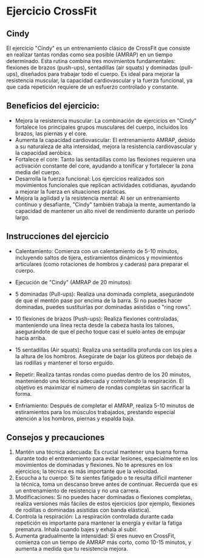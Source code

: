 # Ejercicio CrossFit

## Cindy

El ejercicio "Cindy" es un entrenamiento clásico de CrossFit que consiste en realizar tantas rondas como sea posible (AMRAP) en un tiempo determinado. Esta rutina combina tres movimientos fundamentales: flexiones de brazos (push-ups), sentadillas (air squats) y dominadas (pull-ups), diseñados para trabajar todo el cuerpo. Es ideal para mejorar la resistencia muscular, la capacidad cardiovascular y la fuerza funcional, ya que cada repetición requiere de un esfuerzo controlado y constante.


## Beneficios del ejercicio:

- Mejora la resistencia muscular: La combinación de ejercicios en "Cindy" fortalece los principales grupos musculares del cuerpo, incluidos los brazos, las piernas y el core.
- Aumenta la capacidad cardiovascular: El entrenamiento AMRAP, debido a su naturaleza de alta intensidad, mejora la resistencia cardiovascular y la capacidad aeróbica.
- Fortalece el core: Tanto las sentadillas como las flexiones requieren una activación constante del core, ayudando a tonificar y fortalecer la zona media del cuerpo.
- Desarrolla la fuerza funcional: Los ejercicios realizados son movimientos funcionales que replican actividades cotidianas, ayudando a mejorar la fuerza en situaciones prácticas.
- Mejora la agilidad y la resistencia mental: Al ser un entrenamiento continuo y desafiante, "Cindy" también trabaja la mente, aumentando la capacidad de mantener un alto nivel de rendimiento durante un período largo.


## Instrucciones del ejercicio

- Calentamiento: Comienza con un calentamiento de 5-10 minutos, incluyendo saltos de tijera, estiramientos dinámicos y movimientos articulares (como rotaciones de hombros y caderas) para preparar el cuerpo.

- Ejecución de "Cindy" (AMRAP de 20 minutos):

- 5 dominadas (Pull-ups): Realiza una dominada completa, asegurándote de que el mentón pase por encima de la barra. Si no puedes hacer dominadas, puedes sustituirlas por dominadas asistidas o "ring rows".
- 10 flexiones de brazos (Push-ups): Realiza flexiones controladas, manteniendo una línea recta desde la cabeza hasta los talones, asegurándote de que el pecho toque casi el suelo antes de empujar hacia arriba.
- 15 sentadillas (Air squats): Realiza una sentadilla profunda con los pies a la altura de los hombros. Asegúrate de bajar los glúteos por debajo de las rodillas y mantener el torso erguido.

- Repetir: Realiza tantas rondas como puedas dentro de los 20 minutos, manteniendo una técnica adecuada y controlando la respiración. El objetivo es maximizar el número de rondas completas sin sacrificar la forma.

- Enfriamiento: Después de completar el AMRAP, realiza 5-10 minutos de estiramientos para los músculos trabajados, prestando especial atención a los hombros, piernas y espalda baja.


## Consejos y precauciones

1. Mantén una técnica adecuada: Es crucial mantener una buena forma durante todo el entrenamiento para evitar lesiones, especialmente en los movimientos de dominadas y flexiones. No te apresures en los ejercicios; la técnica es más importante que la velocidad.
2. Escucha a tu cuerpo: Si te sientes fatigado o te resulta difícil mantener la técnica, toma un descanso breve antes de continuar. Recuerda que es un entrenamiento de resistencia y no una carrera.
3. Modificaciones: Si no puedes hacer dominadas o flexiones completas, realiza versiones más fáciles de estos ejercicios (por ejemplo, flexiones de rodillas o dominadas asistidas con banda elástica).
4. Controla la respiración: La respiración controlada durante cada repetición es importante para mantener la energía y evitar la fatiga prematura. Inhala cuando bajes y exhala al subir.
5. Aumenta gradualmente la intensidad: Si eres nuevo en CrossFit, comienza con un tiempo de AMRAP más corto, como 10-15 minutos, y aumenta a medida que tu resistencia mejora.
 